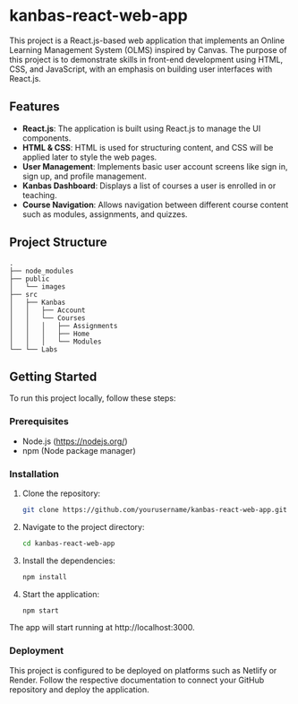 # kanbas-react-web-app

This project is a React.js-based web application that implements an Online Learning Management System (OLMS) inspired by Canvas. The purpose of this project is to demonstrate skills in front-end development using HTML, CSS, and JavaScript, with an emphasis on building user interfaces with React.js.

## Features

- **React.js**: The application is built using React.js to manage the UI components.
- **HTML & CSS**: HTML is used for structuring content, and CSS will be applied later to style the web pages.
- **User Management**: Implements basic user account screens like sign in, sign up, and profile management.
- **Kanbas Dashboard**: Displays a list of courses a user is enrolled in or teaching.
- **Course Navigation**: Allows navigation between different course content such as modules, assignments, and quizzes.

## Project Structure

```
.
├── node_modules
├── public
│   └── images
├── src
│   ├── Kanbas
│   │   ├── Account
│   │   └── Courses
│   │   │   ├── Assignments
│   │   │   ├── Home
│   │   │   └── Modules
└── └── Labs
```


## Getting Started

To run this project locally, follow these steps:

### Prerequisites

- Node.js (https://nodejs.org/)
- npm (Node package manager)

### Installation

1. Clone the repository:
   ```bash
   git clone https://github.com/yourusername/kanbas-react-web-app.git

2. Navigate to the project directory:
   ```bash
   cd kanbas-react-web-app

3. Install the dependencies:
   ```bash
   npm install

4. Start the application:
   ```bash
   npm start

The app will start running at http://localhost:3000.

### Deployment
This project is configured to be deployed on platforms such as Netlify or Render. Follow the respective documentation to connect your GitHub repository and deploy the application.
